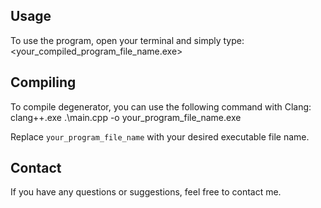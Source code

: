 ## Usage
To use the program, open your terminal and simply type:  
<your_compiled_program_file_name.exe>
 
## Compiling
To compile degenerator, you can use the following command with Clang:    
clang++.exe .\main.cpp -o your_program_file_name.exe

Replace `your_program_file_name` with your desired executable file name.

## Contact
If you have any questions or suggestions, feel free to contact me.
